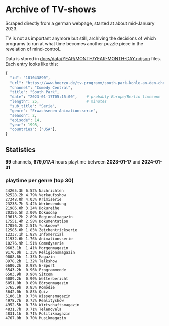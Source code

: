# Archive of TV-shows

Scraped directly from a german webpage, started at about mid-January 2023.

TV is not as important anymore but still, archiving the decisions of which programs to run at what time
becomes another puzzle piece in the revelation of mind-control.. 

Data is stored in [docs/data/YEAR/MONTH/YEAR-MONTH-DAY.ndjson](docs/data/) files. 
Each entry looks like this:

```python
{
  "id": "181043890", 
  "url": "https://www.hoerzu.de/tv-programm/south-park-kohle-an-den-chefkoch/bid_181043890/", 
  "channel": "Comedy Central", 
  "title": "South Park", 
  "date": "2023-01-17T05:15:00",    # probably Europe/Berlin timezone 
  "length": 25,                     # minutes 
  "sub_title": "Serie", 
  "genre": "Erwachsenen-Animationsserie", 
  "season": 2, 
  "episode": 14, 
  "year": 1998, 
  "countries": ["USA"],
}
```

## Statistics

**99** channels, **679,017.4** hours playtime between **2023-01-17** and **2024-01-31**


### playtime per genre (top 30)

    44265.3h 6.52% Nachrichten
    32528.2h 4.79% Verkaufsshow
    27348.0h 4.03% Krimiserie
    23238.7h 3.42% Werbesendung
    21986.0h 3.24% Dokureihe
    20356.5h 3.00% Dokusoap
    19613.2h 2.89% Regionalmagazin
    17551.4h 2.58% Dokumentation
    17056.2h 2.51% *unknown*
    12585.0h 1.85% Zeichentrickserie
    12337.1h 1.82% Infomercial
    11932.6h 1.76% Animationsserie
    10276.9h 1.51% Comedyserie
    9603.1h  1.41% Morgenmagazin
    9176.0h  1.35% Religionsmagazin
    9008.6h  1.33% Magazin
    8978.2h  1.32% Talkshow
    6680.2h  0.98% E-Sport
    6543.2h  0.96% Programmende
    6503.9h  0.96% Sitcom
    6089.2h  0.90% Wetterbericht
    6051.0h  0.89% Börsenmagazin
    5765.9h  0.85% Komödie
    5642.0h  0.83% Quiz
    5106.1h  0.75% Wissensmagazin
    4978.7h  0.73% Realityshow
    4952.5h  0.73% Wirtschaftsmagazin
    4831.7h  0.71% Telenovela
    4831.1h  0.71% Politikmagazin
    4767.0h  0.70% Musikmagazin
